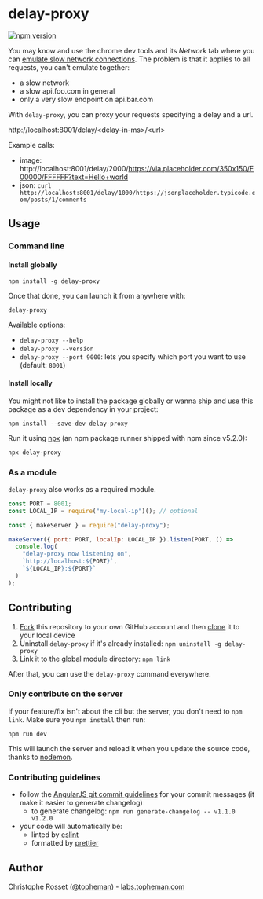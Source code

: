 # delay-proxy

[![npm version](https://badge.fury.io/js/delay-proxy.svg)](https://www.npmjs.com/package/delay-proxy)

You may know and use the chrome dev tools and its _Network_ tab where you can [emulate slow network connections](https://developers.google.com/web/tools/chrome-devtools/network-performance/reference#throttling). The problem is that it applies to all requests, you can't emulate together:

- a slow network
- a slow api.foo.com in general
- only a very slow endpoint on api.bar.com

With `delay-proxy`, you can proxy your requests specifying a delay and a url.

http://localhost:8001/delay/\<delay-in-ms>/\<url>

Example calls:

- image: http://localhost:8001/delay/2000/https://via.placeholder.com/350x150/F00000/FFFFFF?text=Hello+world
- json: `curl http://localhost:8001/delay/1000/https://jsonplaceholder.typicode.com/posts/1/comments`

## Usage

### Command line

#### Install globally

```shell
npm install -g delay-proxy
```

Once that done, you can launch it from anywhere with:

```shell
delay-proxy
```

Available options:

- `delay-proxy --help`
- `delay-proxy --version`
- `delay-proxy --port 9000`: lets you specify which port you want to use (default: `8001`)

#### Install locally

You might not like to install the package globally or wanna ship and use this package as a dev dependency in your project:

```shell
npm install --save-dev delay-proxy
```

Run it using [npx](https://medium.com/@maybekatz/introducing-npx-an-npm-package-runner-55f7d4bd282b) (an npm package runner shipped with npm since v5.2.0):

```shell
npx delay-proxy
```

### As a module

`delay-proxy` also works as a required module.

```js
const PORT = 8001;
const LOCAL_IP = require("my-local-ip")(); // optional

const { makeServer } = require("delay-proxy");

makeServer({ port: PORT, localIp: LOCAL_IP }).listen(PORT, () =>
  console.log(
    "delay-proxy now listening on",
    `http://localhost:${PORT}`,
    `${LOCAL_IP}:${PORT}`
  )
);
```

## Contributing

1. [Fork](https://help.github.com/articles/fork-a-repo/) this repository to your own GitHub account and then [clone](https://help.github.com/articles/cloning-a-repository/) it to your local device
2. Uninstall `delay-proxy` if it's already installed: `npm uninstall -g delay-proxy`
3. Link it to the global module directory: `npm link`

After that, you can use the `delay-proxy` command everywhere.

### Only contribute on the server

If your feature/fix isn't about the cli but the server, you don't need to `npm link`. Make sure you `npm install` then run:

```
npm run dev
```

This will launch the server and reload it when you update the source code, thanks to [nodemon](https://www.npmjs.com/package/nodemon).

### Contributing guidelines

- follow the [AngularJS git commit guidelines](https://github.com/angular/angular.js/blob/master/DEVELOPERS.md#commits) for your commit messages (it make it easier to generate changelog)
  - to generate changelog: `npm run generate-changelog -- v1.1.0 v1.2.0`
- your code will automatically be:
  - linted by [eslint](https://eslint.org/)
  - formatted by [prettier](https://prettier.io/)

## Author

Christophe Rosset ([@topheman](https://twitter.com/topheman)) - [labs.topheman.com](http://labs.topheman.com)
